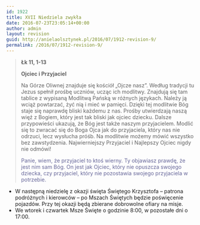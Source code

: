 ```yaml
---
id: 1922
title: XVII Niedziela zwykła
date: 2016-07-23T23:05:14+00:00
author: admin
layout: revision
guid: http://anielaolsztynek.pl/2016/07/1912-revision-9/
permalink: /2016/07/1912-revision-9/
---
```

> **Łk 11, 1-13**
> 
> **Ojciec i Przyjaciel**
> 
> Na Górze Oliwnej znajduje się kościół &#8222;Ojcze nasz&#8221;. Według tradycji tu Jezus spełnił prośbę uczniów, ucząc ich modlitwy. Znajdują się tam tablice z wypisaną Modlitwą Pańską w różnych językach. Należy ją wciąż powtarzać, żyć nią i mieć w pamięci. Dzięki tej modlitwie Bóg staje się naprawdę bliski każdemu z nas. Prośby utwierdzają naszą więź z Bogiem, który jest tak bliski jak ojciec dziecku. Dalsze przypowieści ukazują, że Bóg jest także naszym przyjacielem. Modlić się to zwracać się do Boga Ojca jak do przyjaciela, który nas nie odrzuci, lecz wysłucha próśb. Na modlitwie możemy mówić wszystko bez zawstydzenia. Najwierniejszy Przyjaciel i Najlepszy Ojciec nigdy nie odmówi!
> 
> <span style="color: #666699;">Panie, wiem, że przyjaciel to ktoś wierny. Ty objawiasz prawdę, że jest nim sam Bóg. On jest jak Ojciec, który nie opuszcza swojego dziecka, czy przyjaciel, który nie pozostawia swojego przyjaciela w potrzebie.</span>

  * W następną niedzielę z okazji święta Świętego Krzysztofa &#8211; patrona podróżnych i kierowców &#8211; po Mszach Świętych będzie poświęcenie pojazdów. Przy tej okazji będą zbierane dobrowolne ofiary na misje.
  * We wtorek i czwartek Msze Święte o godzinie 8:00, w pozostałe dni o 17:00.